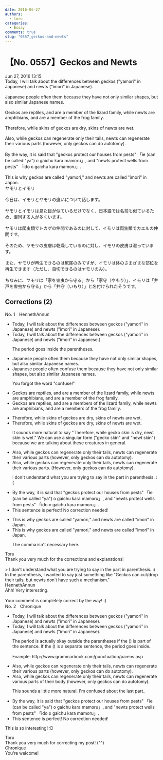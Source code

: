 ```yaml
---
date: 2016-06-27
authors:
  - toru
categories:
  - Essay
comments: true
slug: "0557_geckos-and-newts"
---
```


# 【No. 0557】Geckos and Newts
<div class="date">Jun 27, 2016 13:15</div>
<div id="post"><div id="body_show_ori">
Today, I will talk about the differences between geckos ("yamori" in Japanese) and newts ("imori" in Japanese).<br/><br/>Japanese people often them because they have not only similar shapes, but also similar Japanese names.<br/><br/>Geckos are reptiles, and are a member of the lizard family, while newts are amphibians, and are a member of the frog family.<br/><br/>Therefore, while skins of geckos are dry, skins of newts are wet.<br/><br/>Also, while geckos can regenerate only their tails, newts can regenerate their various parts (however, only geckos can do autotomy).<br/><br/>By the way, it is said that "geckos protect our houses from pests" 「ie (can be called "ya") o gaichu kara mamoru」, and "newts protect wells from pests" 「ido o gaichu kara mamoru」.<br/><br/>This is why geckos are called "yamori," and newts are called "imori" in Japan.
</div></div>

<!-- more -->

<div id="post_ja"><div id="body_show_mo">
ヤモリとイモリ<br/><br/>今日は、イモリとヤモリの違いについて話します。<br/><br/>ヤモリとイモリは見た目が似ているだけでなく、日本語では名前も似ているため、混同する人が多くいます。<br/><br/>ヤモリは爬虫類でトカゲの仲間であるのに対して、イモリは両生類でカエルの仲間です。<br/><br/>そのため、ヤモリの皮膚は乾燥しているのに対し、イモリの皮膚は湿っています。<br/><br/>また、ヤモリが再生できるのは尻尾のみですが、イモリは体のさまざまな部位を再生できます（ただし、自切できるのはヤモリのみ）。<br/><br/>ちなみに、ヤモリは「家を害虫から守る」から「家守（やもり）」、イモリは「井戸を害虫から守る」から「井守（いもり）」と名付けられたそうです。
</div></div>

## Corrections (2)
<div id="block"><div class="first_name"> No. 1　<span class="just_name">HennethAnnun</span></div><div id="block2">
<ul class="correction_field">
<li class="incorrect">Today, I will talk about the differences between geckos ("yamori" in Japanese) and newts ("imori" in Japanese).</li>
<li class="corrected correct">
Today, I will talk about the differences between geckos ("yamori" in Japanese) and newts ("imori" in Japanese<span class="f_red">.</span>)<span class="sline">.</span>
<p class="correction_comment">The period goes inside the parentheses.</p>
</li>
</ul>
<ul class="correction_field">
<li class="incorrect">Japanese people often them because they have not only similar shapes, but also similar Japanese names.</li>
<li class="corrected correct">
Japanese people often <span class="f_blue">confuse</span> them because they have not only similar shapes, but also similar Japanese names.
<p class="correction_comment">You forgot the word "confuse!"</p>
</li>
</ul>
<ul class="correction_field">
<li class="incorrect">Geckos are reptiles, and are a member of the lizard family, while newts are amphibians, and are a member of the frog family.</li>
<li class="corrected correct">
Geckos are reptiles<span class="sline">,</span> and are <span class="sline">a</span> member<span class="f_blue">s</span> of the lizard family, while newts are amphibians<span class="sline">,</span> and are <span class="sline">a</span> member<span class="f_blue">s</span> of the frog family.
</li>
</ul>
<ul class="correction_field">
<li class="incorrect">Therefore, while skins of geckos are dry, skins of newts are wet.</li>
<li class="corrected correct">
Therefore, while skins of geckos are dry, skins of newts are wet.
<p class="correction_comment">It sounds more natural to say "Therefore, while gecko skin is dry, newt skin is wet." We can use a singular form ("gecko skin" and "newt skin") because we are talking about these creatures in general.</p>
</li>
</ul>
<ul class="correction_field">
<li class="incorrect">Also, while geckos can regenerate only their tails, newts can regenerate their various parts (however, only geckos can do autotomy).</li>
<li class="corrected correct">
Also, while geckos can regenerate only their tails, newts can regenerate their various parts<span class="f_blue">.</span> (<span class="f_red">H</span>owever, only geckos can do autotomy).
<p class="correction_comment">I don't understand what you are trying to say in the part in parenthesis. :(</p>
</li>
</ul>
<ul class="correction_field">
<li class="incorrect">By the way, it is said that "geckos protect our houses from pests" 「ie (can be called "ya") o gaichu kara mamoru」, and "newts protect wells from pests" 「ido o gaichu kara mamoru」.</li>
<li class="corrected perfect">This sentence is perfect! No correction needed!</li>
</ul>
<ul class="correction_field">
<li class="incorrect">This is why geckos are called "yamori," and newts are called "imori" in Japan.</li>
<li class="corrected correct">
This is why geckos are called "yamori<span class="sline">,</span>" and newts are called "imori" in Japan.
<p class="correction_comment">The comma isn't necessary here.</p>
</li>
</ul>
</div><div class="name"><span class="just_name">Toru</span><br>
Thank you very much for the corrections and explanations!<br/><br/>&gt; I don't understand what you are trying to say in the part in parenthesis. :(<br/>In the parenthesis, I wanted to say just something like "Geckos can cut/drop their tails, but newts don't have such a mechanism."
</div>
<div class="name"><span class="just_name">HennethAnnun</span><br>
Ahh! Very interesting. <br/><br/>Your comment is completely correct by the way! :)
</div>
</div>
<div id="block"><div class="first_name"> No. 2　<span class="just_name">Chronique</span></div><div id="block2">
<ul class="correction_field">
<li class="incorrect">Today, I will talk about the differences between geckos ("yamori" in Japanese) and newts ("imori" in Japanese).</li>
<li class="corrected correct">
Today, I will talk about the differences between geckos ("yamori" in Japanese) and newts ("imori" in Japanese).
<p class="correction_comment">The period is actually okay outside the parentheses if the () is part of the sentence.  If the () is a separate sentence, the period goes inside.<br/><br/>Example: http://www.grammarbook.com/punctuation/parens.asp</p>
</li>
</ul>
<ul class="correction_field">
<li class="incorrect">Also, while geckos can regenerate only their tails, newts can regenerate their various parts (however, only geckos can do autotomy).</li>
<li class="corrected correct">
Also, while geckos can regenerate only their tails, newts can regenerate various parts of their body (however, only geckos can do autotomy).
<p class="correction_comment">This sounds a little more natural.  I'm confused about the last part..</p>
</li>
</ul>
<ul class="correction_field">
<li class="incorrect">By the way, it is said that "geckos protect our houses from pests" 「ie (can be called "ya") o gaichu kara mamoru」, and "newts protect wells from pests" 「ido o gaichu kara mamoru」.</li>
<li class="corrected perfect">This sentence is perfect! No correction needed!</li>
</ul>
<p class="comment_small">
 This is so interesting!  :D
</p>

</div><div class="name"><span class="just_name">Toru</span><br>
Thank you very much for correcting my post! (^^)
</div>
<div class="name"><span class="just_name">Chronique</span><br>
You're welcome! 
</div>
</div>
